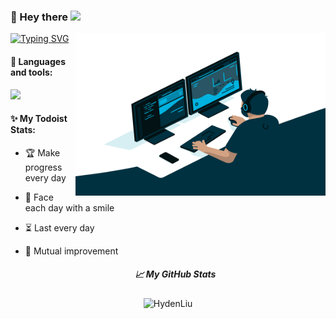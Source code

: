 ### 👤 Hey there <img src="https://media.giphy.com/media/hvRJCLFzcasrR4ia7z/giphy.gif" width="25">

  <img align="right" alt="GIF" src="./code.gif?raw=true" width="400" height="260" />

[![Typing SVG](https://readme-typing-svg.herokuapp.com?font=Asap+Condensed&duration=4000&pause=1000&color=00B2DF&background=5712FF00&width=200&height=30&lines=welcome+to+my+GitHub)](https://git.io/typing-svg)

#### 🔧 Languages and tools:

<img height="50" src="https://skillicons.dev/icons?i=ts,react,nextjs,vue,nuxtjs,vite,webpack,nodejs,git,angular,astro,html,js,css&perline=7" />

#### ✨ My Todoist Stats:

- 🏆  Make progress every day

- 🌸  Face each day with a smile

- ⏳   Last every day

- 👯  Mutual improvement



  <h5 align="center">
    📈 My GitHub Stats
  </h5>

<p align="center"> <img src="https://github-readme-stats.vercel.app/api?username=HydenLiu&show_icons=true&theme=gotham" alt="HydenLiu" />





